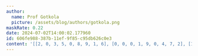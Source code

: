 ```yaml
---
author:
  name: Prof Gotkola
  picture: /assets/blog/authors/gotkola.png
maskRate: 0.22
date: 2024-07-02T14:00:02.177960
id: 606fe988-387b-11ef-9f85-c95db626c0e3
content: '[[2, 0, 3, 5, 0, 8, 9, 1, 6], [0, 0, 0, 1, 9, 0, 4, 7, 2], [1, 4, 9, 7, 6, 2, 0, 3, 0], [3, 1, 6, 2, 7, 0, 5, 9, 8], [4, 5, 2, 9, 8, 1, 7, 0, 3], [7, 9, 8, 6, 3, 0, 0, 2, 4], [9, 3, 4, 8, 2, 0, 6, 5, 1], [8, 6, 1, 0, 5, 9, 2, 4, 0], [0, 0, 7, 4, 1, 6, 3, 8, 9]]'
---
```

